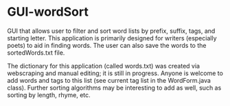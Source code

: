 # GUI-wordSort
GUI that allows user to filter and sort word lists by prefix, suffix, tags, and starting letter. This application is primarily designed for writers (especially poets) to aid in finding words. The user can also save the words to the sortedWords.txt file. 

The dictionary for this application (called words.txt) was created via webscraping and manual editing; it is still in progress. Anyone is welcome to add words and tags to this list (see current tag list in the WordForm.java class). Further sorting algorithms may be interesting to add as well, such as sorting by length, rhyme, etc. 
